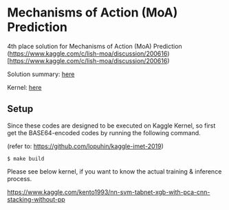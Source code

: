 # Mechanisms of Action (MoA) Prediction

4th place solution for Mechanisms of Action (MoA) Prediction (https://www.kaggle.com/c/lish-moa/discussion/200616)[https://www.kaggle.com/c/lish-moa/discussion/200616)

Solution summary: [here](https://www.kaggle.com/c/lish-moa/discussion/200808)

Kernel: [here](https://www.kaggle.com/kento1993/nn-svm-tabnet-xgb-with-pca-cnn-stacking-without-pp)

## Setup

Since these codes are designed to be executed on Kaggle Kernel, so first get the BASE64-encoded codes by running the following command.

(refer to: https://github.com/lopuhin/kaggle-imet-2019)
```shell
$ make build
```

Please see below kernel, if you want to know the actual training & inference process.

https://www.kaggle.com/kento1993/nn-svm-tabnet-xgb-with-pca-cnn-stacking-without-pp
